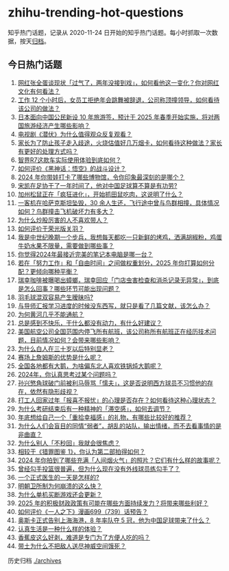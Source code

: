 # zhihu-trending-hot-questions

知乎热门话题，记录从 2020-11-24
日开始的知乎热门话题。每小时抓取一次数据，按天[归档](./archives)。

## 今日热门话题

<!-- BEGIN -->
<!-- 最后更新时间 Thu Dec 26 2024 01:00:30 GMT+0800 (China Standard Time) -->

1. [网红张全蛋谈现状「过气了，两年没接到戏」，如何看他这一变化？你对网红文化有何看法？](https://www.zhihu.com/question/6902501767)
1. [工作 12 个小时后，女员工拒绝年会跳舞被辞退，公司称顶撞领导，如何看待该公司的做法？](https://www.zhihu.com/question/7818291565)
1. [日本面向中国公民新设 10 年旅游签，预计于 2025 年春季开始实施，将对两国旅游经济产生哪些影响？](https://www.zhihu.com/question/7828163623)
1. [电视剧《潜伏》为什么值得观众反复观看？](https://www.zhihu.com/question/632854651)
1. [家长为了防止孩子走入歧途，火烧估值好几万烟卡，如何看待这种做法？家长有更好的处理方式吗？](https://www.zhihu.com/question/665922357)
1. [智界R7这款车实际使用体验到底如何？](https://www.zhihu.com/question/666090726)
1. [如何评价《黑神话：悟空》的战斗设计？](https://www.zhihu.com/question/664774003)
1. [2024 年你带娃打卡了哪些博物馆，令你印象最深刻的是哪个？](https://www.zhihu.com/question/7176212806)
1. [宋凯在足协干了一年时间了，他对中国足球算不算是有功劳?](https://www.zhihu.com/question/4338540415)
1. [加州松鼠正在「疯狂进化」，开始抓田鼠吃肉，这说明了什么？](https://www.zhihu.com/question/7462275930)
1. [一客机在哈萨克斯坦坠毁，30 余人生还，飞行途中曾与鸟群相撞，具体情况如何？鸟群撞击飞机破坏力有多大？](https://www.zhihu.com/question/7819587093)
1. [为什么炒股厉害的人不喜欢带人？](https://www.zhihu.com/question/6017079690)
1. [如何评价于荣光版关羽？](https://www.zhihu.com/question/62290373)
1. [我是中世纪晚期一个步兵，我想每天都吃一只新鲜的烤鸡，洒满胡椒粉，鸡蛋牛奶水果不限量，需要做到哪些事？](https://www.zhihu.com/question/626348196)
1. [你觉得2024年最接近完美的笔记本电脑是哪一台？](https://www.zhihu.com/question/6495419685)
1. [若在「努力工作」和「自由时间」之间做权重划分，2025 年你打算如何分配？更倾向哪种平衡？](https://www.zhihu.com/question/7343806668)
1. [瑞幸咖啡被曝喝出蟑螂，瑞幸回应「门店虫害检查和消杀记录无异常」，到底是怎么回事？哪些环节可能出现问题？](https://www.zhihu.com/question/7710559543)
1. [羽毛球混双容易产生暧昧吗?](https://www.zhihu.com/question/4360303561)
1. [与导师汇报学习进度的时候没东西写，就只是看了几篇文献，该怎么办？](https://www.zhihu.com/question/434614589)
1. [为何黄河几乎不能通航？](https://www.zhihu.com/question/308529207)
1. [总是感到不快乐，干什么都没有动力，有什么好建议？](https://www.zhihu.com/question/7755531626)
1. [美国航空公司全国范围内停飞所有航班，该公司称所有航班正在经历技术问题，目前情况如何？会带来哪些影响？](https://www.zhihu.com/question/7750087697)
1. [为什么白人在三十岁以后特别显老？](https://www.zhihu.com/question/20759975)
1. [赛场上詹姆斯的优势是什么呢？](https://www.zhihu.com/question/666898865)
1. [全国各地都有大鹅，为啥偏东北人喜欢铁锅炖大鹅呢？](https://www.zhihu.com/question/6702639296)
1. [2024年，你认真思考过某个问题吗？](https://www.zhihu.com/question/6994083534)
1. [孙兴慜角球破门前被利马辱骂「懦夫」，这是否说明西方球员不习惯他的存在，依然有隐形歧视？](https://www.zhihu.com/question/7445750705)
1. [打工人回家过年「报喜不报忧」的心理是否存在？如何看待这种心理状态？](https://www.zhihu.com/question/7024047751)
1. [为什么考研结束后有一种精神的「滞空感」，如何去调节？](https://www.zhihu.com/question/7616234956)
1. [年底想给自己一个「重拾幸福感」的礼物，有哪些比较好的推荐？](https://www.zhihu.com/question/6025096365)
1. [为什么人们会盲目的同情“弱者”，胡乱的站队，输出情绪，而不去看事情的是非曲直？](https://www.zhihu.com/question/7601243280)
1. [为什么别人「不秒回」我就会很焦虑？](https://www.zhihu.com/question/6982203091)
1. [相较于《猎罪图鉴 1》，你认为第二部拍得如何？](https://www.zhihu.com/question/6496401650)
1. [2024 年你拍到了哪些充满「人间烟火气」的照片？它们有什么样的故事呢？](https://www.zhihu.com/question/6638672290)
1. [曾经勾手投篮很普遍，但为什么现在没有外线球员练勾手了？](https://www.zhihu.com/question/7625843807)
1. [一个正式医生的一天是怎样的?](https://www.zhihu.com/question/616416103)
1. [明朝卫所制为何崩溃的这么快？](https://www.zhihu.com/question/664982467)
1. [为什么单机买断游戏还会更新？](https://www.zhihu.com/question/7048228059)
1. [2025 年的积极财政政策有可能在哪些方面持续发力？将带来哪些利好？](https://www.zhihu.com/question/6752060688)
1. [如何评价《一人之下》漫画699（739）话预告？](https://www.zhihu.com/question/7818404035)
1. [奥斯卡正式告别上海海港，8 年率队夺 5 冠，他为中国足球带来了什么？](https://www.zhihu.com/question/7792198884)
1. [认真生活是一种什么样的体验？](https://www.zhihu.com/question/6563404295)
1. [香蕉皮这么好剥，难道是专门为了方便人吃的吗？](https://www.zhihu.com/question/435649196)
1. [带土为什么不把敌人送尽神威空间饿死？](https://www.zhihu.com/question/394907702)

<!-- END -->

历史归档 [./archives](./archives)
